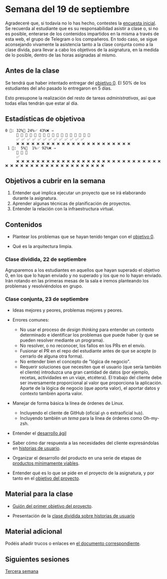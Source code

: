 # Semana del 19 de septiembre

Agradeceré que, si todavía no lo has hecho, contestes la [encuesta
inicial](https://docs.google.com/forms/d/e/1FAIpQLSeO7AvY19pQt6kMXzKSrrc4ELat4b6qR9hA5NqK7GlKPBgwSA/viewform). Se
recuerda al estudiante que es su responsabilidad asistir a clase o, si
no es posible, enterarse de los contenidos impartidos en la misma a
través de esta web, el grupo de Telegram o los compañeros. En todo
caso, se sigue aconsejando vivamente la asistencia tanto a la clase
conjunta como a la clase divida, para llevar a cabo los objetivos de
la asignatura, en la medida de lo posible, dentro de las horas
asignadas al mismo.

## Antes de la clase

Se tendrá que haber intentado entregar del [objetivo
0](http://jj.github.io/IV/documentos/proyecto/0.Repositorio). El 50% de los
estudiantes del año pasado lo entregaron en 5 días.

Esto presupone la realización del resto de tareas *administrativas*, así que
todas ellas tendrán que estar al día.

## Estadísticas de objetivoa

```
0 🧮: 32%🚧 24%✅ 43%❌ ⇒
     🚧 🚧 🚧 🚧 🚧 🚧 🚧 🚧 🚧 🚧 🚧 🚧 🚧 🚧 🚧 🚧 🚧
     ✅ ✅ ✅ ✅ ✅ ✅ ✅ ✅ ✅ ✅ ✅ ✅ ✅
     ❌ ❌ ❌ ❌ ❌ ❌ ❌ ❌ ❌ ❌ ❌ ❌ ❌ ❌ ❌ ❌ ❌ ❌ ❌ ❌ ❌ ❌ ❌
 1 🧮:  5%🚧  1%✅ 92%❌ ⇒
     🚧 🚧 🚧
     ✅
     ❌ ❌ ❌ ❌ ❌ ❌ ❌ ❌ ❌ ❌ ❌ ❌ ❌ ❌ ❌ ❌ ❌ ❌ ❌ ❌ ❌ ❌ ❌ ❌ ❌ ❌ ❌ ❌ ❌ ❌ ❌ ❌ ❌ ❌ ❌ ❌ ❌ ❌ ❌ ❌ ❌ ❌ ❌ ❌ ❌ ❌ ❌ ❌ ❌
```

## Objetivos a cubrir en la semana

1. Entender qué implica ejecutar un proyecto que se irá elaborando
   durante la asignatura.
2. Aprender algunas técnicas de planificación de proyectos.
3. Entender la relación con la infraestructura virtual.

## Contenidos

* Plantear los problemas que se hayan tenido tengan con el [objetivo
  0](http://jj.github.io/IV/documentos/proyecto/0.Repositorio).

* Qué es la arquitectura limpia.

### Clase dividida, 22 de septiembre

Agruparemos a los estudiantes en aquellos que hayan superado el objetivo 0, en
  los que lo hayan enviado y no superado y los que no lo hayan enviado. Irán
  rotando en las primeras mesas de la sala e iremos planteando los problemas y
  resolviéndolos en grupo.

### Clase conjunta, 23 de septiembre

* Ideas mejores y peores, problemas mejores y peores.
* Errores comunes:
  * No usar el proceso de *design thinking* para entender un contexto determinado e identificar los problemas que puede haber (y que se pueden resolver mediante un programa).
  * No resolver, o no reconocer, los fallos en los PRs en el envío.
  * Fusionar el PR en el repo del estudiante antes de que se acepte (o cerrarlo
    de alguna otra forma).
  * No entender bien el concepto de "lógica de negocio".
  * Requerir soluciones que necesiten que el usuario (que sería
    también el cliente) introduzca una gran cantidad de datos (por
    ejemplo, recetas, actividades en un viaje, etcétera). El trabajo
    del cliente debe ser inversamente proporcional al valor que
    proporciona la aplicación. Aparte de la lógica de negocio (que
    aporta valor), el aportar datos y contexto también aporta valor.
* Manejar de forma básica la línea de órdenes de Linux.
  * Incluyendo el cliente de GitHub (oficial `gh` o extraoficial `hub`).
  * Incluyendo también un *tema* para la línea de órdenes como Oh-my-zsh.
* Entender el [desarrollo ágil](https://jj.github.io/IV/preso/agil2.html)
* Saber cómo dar respuesta a las necesidades del cliente expresándolas en
  [historias de usuario](https://jj.github.io/IV/preso/hu.html).

* Organizar el desarrollo del producto en una serie de etapas de [productos
  mínimamente viables](https://jj.github.io/IV/preso/pmv.html).
* Entender qué es lo que se pide en el proyecto de la asignatura, y
  por tanto en el
  [objetivo del
  proyecto](http://jj.github.io/IV/documentos/proyecto/1.Infraestructura).


## Material para la clase

* [Guión del primer objetivo del
  proyecto](http://jj.github.io/IV/documentos/proyecto/1.Infraestructura).

* Presentación de la [clase dividida sobre historias de
  usuario](http://jj.github.io/IV/preso/hu.html)

## Material adicional

Podéis añadir trucos o enlaces en [el documento
correspondiente](https://github.com/JJ/IV/blob/master/documentos/proyecto/1.Infraestructura.recursos.md).

## Siguientes sesiones

[Tercera semana](semana-03.md)
